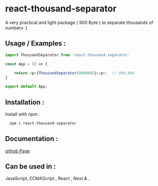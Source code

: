 
# react-thousand-separator

A very practical and light package ( 900 Byte ) to separate thousands of numbers :)



## Usage / Examples :

```javascript
import ThousandSeparator from 'react-thousand-separator'

const App = () => { 

    return <p>{ThousandSeparator(900000)}</p>;  // 900,000
}

export default App;
```
## Installation :

Install with npm :

```bash
  npm i react-thousand-separator
```

## Documentation :

[github Page](https://github.com/ahmad-ahmadnejad/thousand-separator)


## Can be used in :

JavaScript, ECMAScript , React , Next & ..